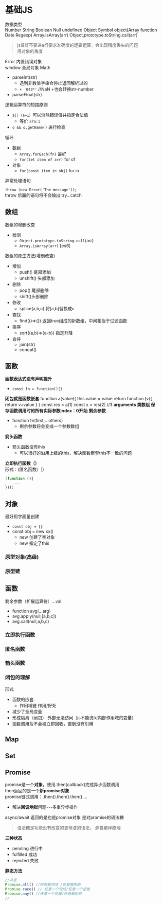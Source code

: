 # 基础JS
数据类型  
Number String Boolean Null undefined Object Symbol
object(Array function Date Regexp) 
Array.isArray(arr)
Object,prototype.toString.call(arr) 
> js最好不要进a行要求准确度的逻辑运算，会出现精度丢失的问题  
> 用对象的角度  

Error 内置错误对象  
window 全局对象
Math  
- parseInt(str)
  - 遇到非数值字串会停止返回解析过的
  - `+ '043*'` //NaN  +也会转换str-number
- parseFloat(str)  

逻辑运算符的短路原则
- `a||（a=1）`可以消除错误值并指定合法值
  - 等价 `a?a:1`
- `o && o.getName()` 进行检查  

循环
- 数组
  - `Array.forEach(fn)` 最好
  - `for(let item of arr)`  for of
- 对象
  - `for(const item in obj)` for in  


异常处理语句  

`throw (new Error('The message'));`    
throw 后面的语句将不会输出
try...catch
## 数组
数组的增删改查
- 检测
  - `Object.prototype.toString.call`(arr)
  - `Array.isArray(arr)` [es6]

数组的原生方法(增删改查)
- 增加
  - push() 尾部添加
  - unshift() 头部添加
- 删除
  - pop() 尾部删除
  - shift()头部删除
- 修改
  - splice(a,b,c)   将[a,b]替换成c
- 查找
  - find(()=>{}) 返回true组成的新数组，中间相当于过滤函数
- 排序
  - sort((a,b)=>{a-b}) 指定升降
- 合并 
  - join(str)
  - concat()
## 函数
**函数表达式没有声明提升**
- `const fn = function(){}` 

**闭包就是函数嵌套** 
function a(value){
  this.value = value
  return function (v){
      return v+value
  }
} 
const res = a(1)
const x = res(2) //3
**arguments 类数组 保存函数调用时的所有实际参数index：0开始** 
**剩余参数**  
- function fn(first,...others)
  - 剩余参数将会变成一个参数数组  

**箭头函数**  
- 箭头函数没有this
  - 可以很好的沿用上级的this，解决函数嵌套this不一致的问题  

**立即执行函数（）**  
形式：(匿名函数)（）
```js
(function (){
    ...
})()
```
## 对象
最好用字面量创建
- `const obj = {}`
- const obj = new xx()
  - new 创建了空对象
  - new 指定了this
### 原型对象(高级)
### 原型链
## 函数
剩余参数（扩展运算符）...val
- function avg(...arg)
- avg.apply(null,[a,b,c])
- avg.call(null,a,b,c)
### 立即执行函数
### 匿名函数
### 箭头函数
### 闭包的理解
形式
- 函数的嵌套
  - 作用域链
作用/好处
- 减少了全局变量
- 形成隔离（闭包） 外部无法访问（js不能访问内部作用域的变量）
- 函数调用后不会被立即回收，直到没有引用
## Map
## Set
## Promise
promise是一个**对象**，使用.then(callback)完成异步函数调用  
then返回的是一个**新promise对象**  
promise链式调用：.then().then().then()....
- 解决**回调地狱**问题---多重异步操作

async/await 返回的是也是promise对象 是对promise的语法糖
> 语法糖是功能没有改变的更简洁的语法， 源自编译原理  

**三种状态**
- pending 进行中
- fulfilled  成功
- rejected 失败  

 
**静态方法**
``` js
//并发
Promise.all() //所有都完成 /任意被拒绝
Promise.race() // 任意一个完成/任意一个拒绝
Promise.any() //任意一个完成/所有都拒绝
//
```








